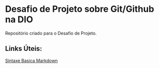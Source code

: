 # Desafio de Projeto sobre Git/Github na DIO
Repositório criado para o Desafio de Projeto.

## Links Úteis:
[Sintaxe Basica Markdown](https://www.markdownguide.org/basic-syntax/)

